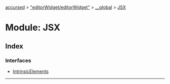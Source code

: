 [accursed](../README.md) > ["editorWidget/editorWidget"](../modules/_editorwidget_editorwidget_.md) > [__global](../modules/_editorwidget_editorwidget_.__global.md) > [JSX](../modules/_editorwidget_editorwidget_.__global.jsx.md)

# Module: JSX

## Index

### Interfaces

* [IntrinsicElements](../interfaces/_editorwidget_editorwidget_.__global.jsx.intrinsicelements.md)

---

